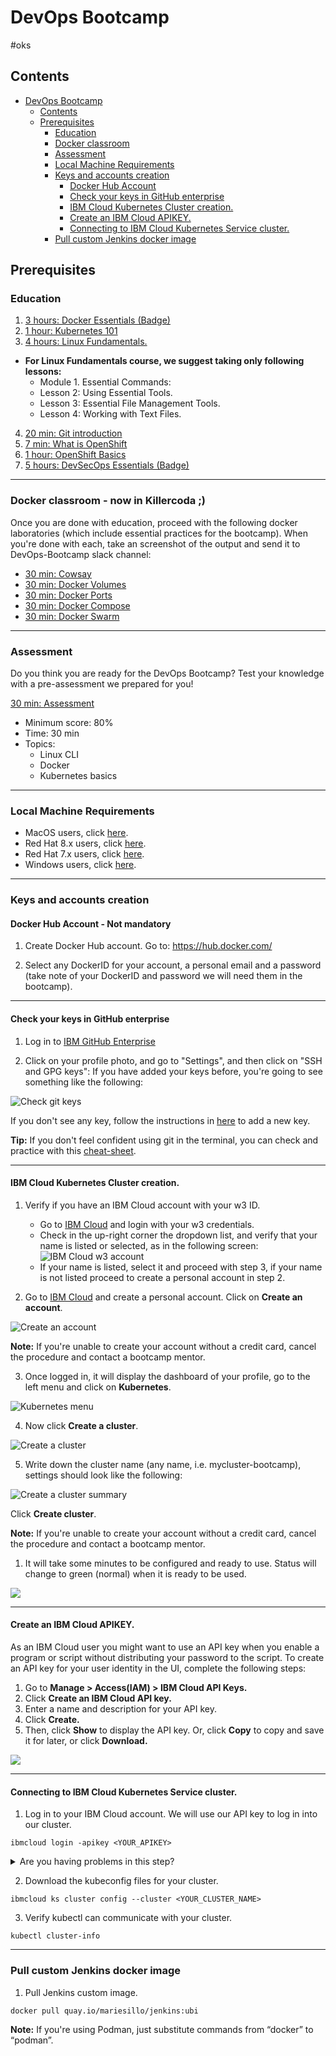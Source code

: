 # DevOps Bootcamp
#oks
## Contents
- [DevOps Bootcamp](#devops-bootcamp)
  - [Contents](#contents)
  - [Prerequisites](#prerequisites)
    - [Education](#education)
    - [Docker classroom](#docker-classroom)
    - [Assessment](#assessment)
    - [Local Machine Requirements](#local-machine-requirements)
    - [Keys and accounts creation](#keys-and-accounts-creation)
      - [Docker Hub Account](#docker-hub-account)
      - [Check your keys in GitHub enterprise](#check-your-keys-in-github-enterprise)
      - [IBM Cloud Kubernetes Cluster creation.](#ibm-cloud-kubernetes-cluster-creation)
      - [Create an IBM Cloud APIKEY.](#create-an-ibm-cloud-apikey)
      - [Connecting to IBM Cloud Kubernetes Service cluster.](#connecting-to-ibm-cloud-kubernetes-service-cluster)
    - [Pull custom Jenkins docker image](#pull-custom-jenkins-docker-image)


## Prerequisites

### Education
1. [3 hours: Docker Essentials (Badge)](https://yourlearning.ibm.com/activity/URL-7E83D36DDB5D)
2. [1 hour: Kubernetes 101](https://yourlearning.ibm.com/activity/GM-KUBERNETES_101)
3. [4 hours: Linux Fundamentals.](https://learning.oreilly.com/videos/linux-fundamentals/9780135560396) 
 - **For Linux Fundamentals course, we suggest taking only following lessons:**
   - Module 1. Essential Commands:
    - Lesson 2: Using Essential Tools.
    - Lesson 3: Essential File Management Tools.
    - Lesson 4: Working with Text Files.
4. [20 min: Git introduction](https://yourlearning.ibm.com/activity/URL-6AF7FBEE60B3)
5. [7 min: What is OpenShift](https://yourlearning.ibm.com/activity/URL-DC67FDA4DA9C)
6. [1 hour: OpenShift Basics](https://yourlearning.ibm.com/activity/AB-BD09663480C4)
7. [5 hours: DevSecOps Essentials (Badge)](https://yourlearning.ibm.com/credential/CREDLY-fe4189f6-f5fa-48f1-8eb9-7bd4636dddce)

---

### Docker classroom - now in Killercoda ;)
Once you are done with education, proceed with the following docker laboratories (which include essential practices for the bootcamp). When you're done with each, take an screenshot of the output and send it to DevOps-Bootcamp slack channel:
- [30 min: Cowsay](https://killercoda.com/mariesillo/scenario/cowsay)
- [30 min: Docker Volumes](https://killercoda.com/mariesillo/scenario/docker-volumes)
- [30 min: Docker Ports](https://killercoda.com/mariesillo/scenario/docker-ports)
- [30 min: Docker Compose](https://killercoda.com/mariesillo/scenario/docker-compose)
- [30 min: Docker Swarm](https://killercoda.com/mariesillo/scenario/docker-swarm)

---

### Assessment
Do you think you are ready for the DevOps Bootcamp? 
Test your knowledge with a pre-assessment we prepared for you!

[30 min: Assessment](https://yourlearning.ibm.com/activity/QUIZ-82DAD94C11BE)

- Minimum score: 80%
- Time: 30 min
- Topics:
  - Linux CLI
  - Docker
  - Kubernetes basics

---

### Local Machine Requirements
- MacOS users, click [here](local-machine-requirements/macos-requirements.md).
- Red Hat 8.x users, click [here](local-machine-requirements/rh8-requirements.md).
- Red Hat 7.x users, click [here](local-machine-requirements/rh7-requirements.md).
- Windows users, click [here](local-machine-requirements/windows-requirements.md).

---

### Keys and accounts creation

#### Docker Hub Account - Not mandatory

1. Create Docker Hub account. Go to: https://hub.docker.com/ 
   
2. Select any DockerID for your account, a personal email and a password (take note of your DockerID and password we will need them in the bootcamp).

---

#### Check your keys in GitHub enterprise

1. Log in to [IBM GitHub Enterprise](https://github.ibm.com/)

2. Click on your profile photo, and go to "Settings", and then click on "SSH and GPG keys":
If you have added your keys before, you're going to see something like the following:

![Check git keys](resources/img/Check_git_keys.gif)

If you don't see any key, follow the instructions in [here](https://help.github.com/en/articles/adding-a-new-ssh-key-to-your-github-account) to add a new key.

**Tip:** If you don't feel confident using git in the terminal, you can check and practice with this [cheat-sheet](https://www.git-tower.com/blog/git-cheat-sheet).

---

#### IBM Cloud Kubernetes Cluster creation.
1. Verify if you have an IBM Cloud account with your w3 ID. 
   - Go to [IBM Cloud](https://cloud.ibm.com/login) and login with your w3 credentials.
   - Check in the up-right corner the dropdown list, and verify that your name is listed or selected, as in the following screen:
![IBM Cloud w3 account](resources/img/w3-account.png)
   - If your name is listed, select it and proceed with step 3, if your name is not listed proceed to create a personal account in step 2.

2. Go to [IBM Cloud](https://cloud.ibm.com/login) and create a personal account. Click on **Create an account**.

![Create an account](resources/img/Create-an-account.png)

**Note:** If you're unable to create your account without a credit card, cancel the procedure and contact a bootcamp mentor.

3. Once logged in, it will display the dashboard of your profile, go to the left menu and click on **Kubernetes**.

![Kubernetes menu](resources/img/ibm-cloud-k8s.png)

4. Now click **Create a cluster**.

![Create a cluster](resources/img/Create%20Cluster.png)

5. Write down the cluster name (any name, i.e. mycluster-bootcamp), settings should look like the following:

![Create a cluster summary](resources/img/kubernetes-cluster-summary.png)

Click **Create cluster**.

**Note:** If you're unable to create your account without a credit card, cancel the procedure and contact a bootcamp mentor.

1. It will take some minutes to be configured and ready to use. Status will change to green (normal) when it is ready to be used.

![](resources/img/cluster.gif)

---

#### Create an IBM Cloud APIKEY.

As an IBM Cloud user you might want to use an API key when you enable a program or script without distributing your password to the script. To create an API key for your user identity in the UI, complete the following steps:
1. Go to **Manage > Access(IAM) > IBM Cloud API Keys.**
2. Click **Create an IBM Cloud API key.**
3. Enter a name and description for your API key.
4. Click **Create.**
5. Then, click **Show** to display the API key. Or, click **Copy** to copy and save it for later, or click **Download.**

![](resources/img/apikey.gif)

---

#### Connecting to IBM Cloud Kubernetes Service cluster.

1. Log in to your IBM Cloud account. We will use our API key to log in into our cluster.

```
ibmcloud login -apikey <YOUR_APIKEY>
```

<details>
  <summary>Are you having problems in this step?</summary>

>1. Could not find default resource: If you get this issue, try connecting to IBM Cloud KS Cluster with the following:
>
>```
>ibmcloud login -apikey <YOUR_APIKEY>  -r us-south -g Default
>```
</details>

2. Download the kubeconfig files for your cluster.
```
ibmcloud ks cluster config --cluster <YOUR_CLUSTER_NAME>
```
3. Verify kubectl can communicate with your cluster.
```
kubectl cluster-info
```

---

### Pull custom Jenkins docker image

1. Pull Jenkins custom image.
   
```
docker pull quay.io/mariesillo/jenkins:ubi
```

**Note:** If you're using Podman, just substitute commands from “docker” to “podman”.
